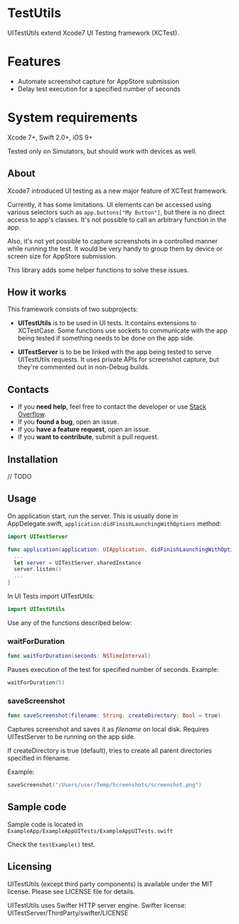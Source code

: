 # TestUtils

UITestUtils extend Xcode7 UI Testing framework (XCTest).

# Features

* Automate screenshot capture for AppStore submission
* Delay test execution for a specified number of seconds

# System requirements

Xcode 7+, Swift 2.0+, iOS 9+

Tested only on Simulators, but should work with devices as well.

## About

Xcode7 introduced UI testing as a new major feature of XCTest framework.

Currently, it has some limitations. UI elements can be accessed using various selectors such as `app.buttons["My Button"]`, but there is no direct access to app's classes. It's not possible to call an arbitrary function in the app.

Also, it's not yet possible to capture screenshots in a controlled manner while running the test. It would be very handy to group them by device or screen size for AppStore submission.

This library adds some helper functions to solve these issues.

## How it works

This framework consists of two subprojects:

 * **UITestUtils** is to be used in UI tests. It contains extensions to XCTestCase. Some functions use sockets to communicate with the app being tested if something needs to be done on the app side. 

 * **UITestServer** is to be be linked with the app being tested to serve UITestUtils requests. It uses private APIs for screenshot capture, but they're commented out in non-Debug builds.

## Contacts

- If you **need help**, feel free to contact the developer or use [Stack Overflow](http://stackoverflow.com/questions/tagged/xctest).
- If you **found a bug**, open an issue.
- If you **have a feature request**, open an issue.
- If you **want to contribute**, submit a pull request.

## Installation

// TODO

## Usage

On application start, run the server. This is usually done in AppDelegate.swift, `application:didFinishLaunchingWithOptions` method:

```swift
import UITestServer

func application(application: UIApplication, didFinishLaunchingWithOptions launchOptions: [NSObject: AnyObject]?) -> Bool {
  ...
  let server = UITestServer.sharedInstance
  server.listen()
  ...
}
```

In UI Tests import UITestUtils:

```swift
import UITestUtils
```

Use any of the functions described below:

### waitForDuration

```swift
func waitForDuration(seconds: NSTimeInterval)
```

Pauses execution of the test for specified number of seconds. Example:

```swift
waitForDuration(5)
```

### saveScreenshot

```swift
func saveScreenshot(filename: String, createDirectory: Bool = true)
```

Captures screenshot and saves it as *filename* on local disk.
Requires UITestServer to be running on the app side.

If createDirectory is true (default), tries to create all parent
directories specified in filename.

Example:

```swift
saveScreenshot("/Users/user/Temp/Screenshots/screenshot.png")
```

## Sample code

Sample code is located in `ExampleApp/ExampleAppUITests/ExampleAppUITests.swift`

Check the `testExample()` test.

## Licensing

UITestUtils (except third party components) is available under the MIT license.
Please see LICENSE file for details.

UITestUtils uses Swifter HTTP server engine.
Swifter license: UITestServer/ThirdParty/swifter/LICENSE


